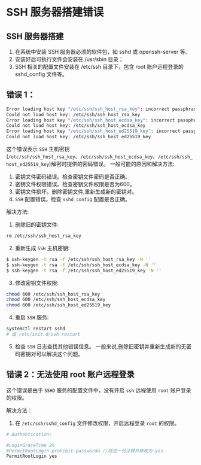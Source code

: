 # SSH 服务器搭建错误

## SSH 服务器搭建

1. 在系统中安装 SSH 服务器必须的软件包，如 sshd 或 openssh-server 等。
2. 安装好后可执行文件会安装在 /usr/sbin 目录；
3. SSH 相关的配置文件安装在 /etc/ssh 目录下，包含 root 账户远程登录的 sshd_config 文件等。

## 错误 1：
```bash
Error loading host key "/etc/ssh/ssh_host_rsa_key": incorrect passphrase supplied to decrypt private key
Could not load host key: /etc/ssh/ssh_host_rsa_key
Error loading host key "/etc/ssh/ssh_host_ecdsa_key": incorrect passphrase supplied to decrypt private key
Could not load host key: /etc/ssh/ssh_host_ecdsa_key
Error loading host key "/etc/ssh/ssh_host_ed25519_key": incorrect passphrase supplied to decrypt private key
Could not load host key: /etc/ssh/ssh_host_ed25519_key
```

这个错误表示 `SSH` 主机密钥(`/etc/ssh/ssh_host_rsa_key`、`/etc/ssh/ssh_host_ecdsa_key`、`/etc/ssh/ssh_host_ed25519_key`)解密时提供的密码错误。
一般可能的原因和解决方法:
1. 密钥文件密码错误。检查密钥文件密码是否正确。
2. 密钥文件权限错误。检查密钥文件权限是否为600。
3. 密钥文件损坏。删除密钥文件,重新生成新的密钥对。
4. `SSH` 配置错误。检查 `sshd_config` 配置是否正确。

解决方法:
1. 删除旧的密钥文件:
```bash
rm /etc/ssh/ssh_host_rsa_key
```
2. 重新生成 `SSH` 主机密钥:
```bash
$ ssh-keygen -t rsa -f /etc/ssh/ssh_host_rsa_key -N '' 
$ ssh-keygen -t rsa -f /etc/ssh/ssh_host_ecdsa_key -N ''
$ ssh-keygen -t rsa -f /etc/ssh/ssh_host_ed25519_key -N ''
```
3. 修改密钥文件权限:
```bash
chmod 600 /etc/ssh/ssh_host_rsa_key
chmod 600 /etc/ssh/ssh_host_ecdsa_key
chmod 600 /etc/ssh/ssh_host_ed25519_key
```
4. 重启 `SSH` 服务:
```bash
systemctl restart sshd 
# 或 /etc/init.d/ssh restart
```
5. 检查 `SSH` 日志查找其他错误信息。
一般来说,删除旧密钥并重新生成新的无密码密钥对可以解决这个问题。

## 错误 2：无法使用 root 账户远程登录

这个错误是由于 `SSHD` 服务的配置文件中，没有开启 `ssh` 远程使用 `root` 账户登录的权限。

解决方法：

1. 在 `/etc/ssh/sshd_config` 文件修改权限，开启远程登录 `root` 的权限。
```bash
# Authentication:

#LoginGraceTime 2m
#PermitRootLogin prohibit-passworda //将这一句注释并修改为 yes
PermitRootLogin yes
```
